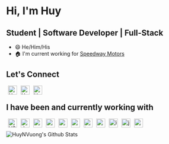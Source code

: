 # Hi, I'm Huy

## Student | Software Developer | Full-Stack

* :smile: He/Him/His
* :house: I'm current working for [Speedway Motors](https://www.speedwaymotors.com/)

## Let's Connect

[<img align="left" alt="HuyVuong | LinkedIn" width="24px" display="block" src="https://cdn.jsdelivr.net/npm/simple-icons@v3/icons/linkedin.svg" style="margin-right: 5px; margin-left: 5px"/>](https://www.linkedin.com/in/huynvuong/)

[<img align="left" alt="HuyVuong | LinkedIn" width="24px" src="https://cdn.jsdelivr.net/npm/simple-icons@v3/icons/github.svg" style="margin-right: 5px; margin-left: 5px"/>](https://github.com/HuyNVuong/)

[<img align="left" alt="HuyVuong | LinkedIn" width="24px" src="https://cdn.jsdelivr.net/npm/simple-icons@v3/icons/gmail.svg" style="margin-right: 5px; margin-left: 5px"/>](mailto:huynguyenvuong99@gmail.com?subject=[GitHub]%20Source%20Han%20Sans)

<br/>

## I have been and currently working with

<img align="left" alt="VS" width="24px" src="https://cdn.jsdelivr.net/npm/simple-icons@v3/icons/visualstudio.svg" style="margin-right: 5px; margin-left: 5px"/>
<img align="left" alt="dotnet" width="24px" src="https://cdn.jsdelivr.net/npm/simple-icons@v3/icons/dot-net.svg" style="margin-right: 5px; margin-left: 5px"/>
<img align="left" alt="graphql" width="24px" src="https://cdn.jsdelivr.net/npm/simple-icons@v3/icons/graphql.svg" style="margin-right: 5px; margin-left: 5px"/>
<img align="left" alt="csharp" width="24px" src="https://cdn.jsdelivr.net/npm/simple-icons@v3/icons/csharp.svg" style="margin-right: 5px; margin-left: 5px"/>
<img align="left" alt="vscode" width="24px" src="https://cdn.jsdelivr.net/npm/simple-icons@v3/icons/visualstudiocode.svg" style="margin-right: 5px; margin-left: 5px"/>
<img align="left" alt="react" width="24px" src="https://cdn.jsdelivr.net/npm/simple-icons@v3/icons/react.svg" style="margin-right: 5px; margin-left: 5px"/>
<img align="left" alt="typescript" width="24px" src="https://cdn.jsdelivr.net/npm/simple-icons@v3/icons/typescript.svg" style="margin-right: 5px; margin-left: 5px"/>
<img align="left" alt="angular" width="24px" src="https://cdn.jsdelivr.net/npm/simple-icons@v3/icons/angular.svg" style="margin-right: 5px; margin-left: 5px"/>
<img align="left" alt="intellij" width="24px" src="https://cdn.jsdelivr.net/npm/simple-icons@v3/icons/intellijidea.svg" style="margin-right: 5px; margin-left: 5px"/>
<img align="left" alt="java" width="24px" src="https://cdn.jsdelivr.net/npm/simple-icons@v3/icons/java.svg" style="margin-right: 5px; margin-left: 5px"/>
<img align="left" alt="golang" width="24px" src="https://cdn.jsdelivr.net/npm/simple-icons@v3/icons/go.svg" style="margin-right: 5px; margin-left: 5px"/>

<br/>
<br/>

<img align="left" alt="HuyNVuong's Github Stats" src="https://github-readme-stats.codestackr.vercel.app/api?username=HuyNVuong&show_icons=true&hide_border=true&count_private=true&hide=stars" />

